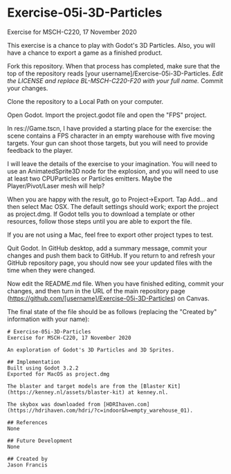 # Exercise-05i-3D-Particles
Exercise for MSCH-C220, 17 November 2020

This exercise is a chance to play with Godot's 3D Particles. Also, you will have a chance to export a game as a finished product.

Fork this repository. When that process has completed, make sure that the top of the repository reads [your username]/Exercise-05i-3D-Particles. *Edit the LICENSE and replace BL-MSCH-C220-F20 with your full name.* Commit your changes.

Clone the repository to a Local Path on your computer.

Open Godot. Import the project.godot file and open the "FPS" project.

In res://Game.tscn, I have provided a starting place for the exercise: the scene contains a FPS character in an empty warehouse with five moving targets. Your gun can shoot those targets, but you will need to provide feedback to the player.

I will leave the details of the exercise to your imagination. You will need to use an AnimatedSprite3D node for the explosion, and you will need to use at least two CPUParticles or Particles emitters. Maybe the Player/Pivot/Laser mesh will help?

When you are happy with the result, go to Project->Export. Tap Add… and then select Mac OSX. The default settings should work; export the project as project.dmg. If Godot tells you to download a template or other resources, follow those steps until you are able to export the file.

If you are not using a Mac, feel free to export other project types to test. 

Quit Godot. In GitHub desktop, add a summary message, commit your changes and push them back to GitHub. If you return to and refresh your GitHub repository page, you should now see your updated files with the time when they were changed.

Now edit the README.md file. When you have finished editing, commit your changes, and then turn in the URL of the main repository page (https://github.com/[username]/Exercise-05i-3D-Particles) on Canvas.

The final state of the file should be as follows (replacing the "Created by" information with your name):
```
# Exercise-05i-3D-Particles
Exercise for MSCH-C220, 17 November 2020

An exploration of Godot's 3D Particles and 3D Sprites.

## Implementation
Built using Godot 3.2.2
Exported for MacOS as project.dmg

The blaster and target models are from the [Blaster Kit](https://kenney.nl/assets/blaster-kit) at kenney.nl.

The skybox was downloaded from [HDRIhaven.com](https://hdrihaven.com/hdri/?c=indoor&h=empty_warehouse_01).

## References
None

## Future Development
None

## Created by 
Jason Francis
```
